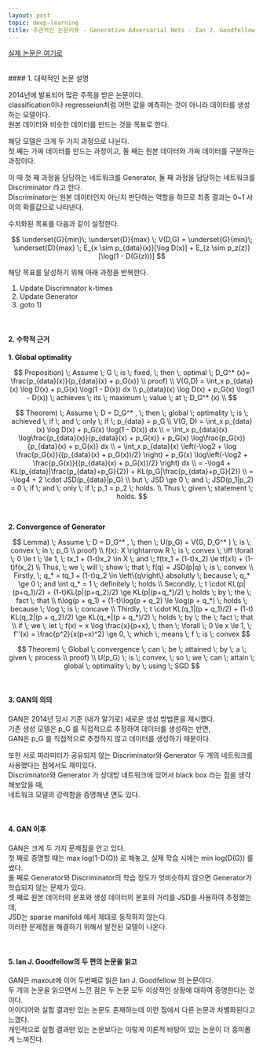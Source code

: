 ```yaml
---
layout: post
topic: deep-learning
title: 주관적인 논문리뷰 - Generative Adversarial Nets - Ian J. Goodfellow
---
```

[실제 논문은 여기로](https://papers.nips.cc/paper/5423-generative-adversarial-nets.pdf)  

<br>
#### 1. 대략적인 논문 설명  

2014년에 발표되어 많은 주목을 받은 논문이다.  
classification이나 regresseion처럼 어떤 값을 예측하는 것이 아니라 데이터를 생성하는 모델이다.  
원본 데이터와 비슷한 데이터를 만드는 것을 목표로 한다.  

해당 모델은 크게 두 가지 과정으로 나뉜다.  
첫 째는 가짜 데이터를 만드는 과정이고, 둘 째는 원본 데이터와 가짜 데이터를 구분하는 과정이다.  

이 때 첫 째 과정을 담당하는 네트워크를 Generator, 둘 째 과정을 담당하는 네트워크를 Discriminator 라고 한다.  
Discriminator는 원본 데이터인지 아닌지 판단하는 역할을 하므로 최종 결과는 0~1 사이의 확률값으로 나타낸다.  

수치화된 목표를 다음과 같이 설정한다.  

$$
\underset{G}{min}\; \underset{D}{max} \; V(D,G) = \underset{G}{min}\; \underset{D}{max} \; E_{x \sim p_{data}(x)}[\log D(x)] + E_{z \sim p_z(z)} [\log(1 - D(G(z)))]
$$

해당 목표를 달성하기 위해 아래 과정을 반복한다.  
1) Update Discrimnator k-times  
2) Update Generator  
3) goto 1)  

<br>

#### 2. 수학적 근거  

**1. Global optimality**  

$$
Proposition) \; Assume \; G \; is \; fixed, \;
then \; optimal \; D_G^* (x)= \frac{p_{data}(x)}{p_{data}(x) + p_G(x)} \\
proof) \\
V(G,D) = \int_x p_{data}(x) \log D(x) + p_G(x) \log(1 - D(x)) dx \\
p_{data}(x) \log D(x) + p_G(x) \log(1 - D(x)) \; achieves \; its \; maximum \; value \; at \; D_G^* (x) \\
$$

$$
Theorem) \; Assume \; D = D_G^* , \; then \; global \; optimality \; is \; achieved \; if \; and \; only \; if \; p_{data} = p_G \\
V(G, D) = \int_x p_{data}(x) \log D(x) + p_G(x) \log(1 - D(x)) dx \\
= \int_x p_{data}(x) \log\frac{p_{data}(x)}{p_{data}(x) + p_G(x)} + p_G(x) \log\frac{p_G(x)}{p_{data}(x) + p_G(x)} dx \\
= \int_x p_{data}(x) \left(-\log2 + \log \frac{p_G(x)}{(p_{data}(x) + p_G(x))/2} \right) + p_G(x) \log\left(-\log2 + \frac{p_G(x)}{(p_{data}(x) + p_G(x))/2} \right) dx \\
= -\log4 + KL(p_{data}|\frac{p_{data}+p_G}{2}) + KL(p_G|\frac{p_{data}+p_G}{2}) \\
= -\log4 + 2 \cdot JSD(p_{data}|p_G) \\
but \; JSD \ge 0 \; and \; JSD(p_1|p_2) = 0 \; if \; and \; only \; if \; p_1 = p_2 \; holds. \\
Thus \; given \; statement \; holds.
$$

<br>

**2. Convergence of Generator**  

$$
Lemma) \; Assume \; D = D_G^* , \; then \; U(p_G) = V(G, D_G^* ) \; is \; convex \; in \; p_G \\
proof) \\
f(x): X \rightarrow R \; is \; convex \; \iff \forall \; 0 \le t \; \le 1, \; tx_1 + (1-t)x_2 \in X \; and \; f(tx_1 + (1-t)x_2) \le tf(x1) + (1-t)f(x_2) \\
Thus, \; we \; will \; show \; that \; f(q) = JSD(p|q) \; is \; convex \\
Firstly, \; q_* = tq_1 + (1-t)q_2 \in \left\{q\right\} absolutly \; because \; q_* \ge 0 \; and \int q_* = 1 \; definitely \; holds \\
Secondly, \; t \cdot KL(p|(p+q_1)/2) + (1-t)KL(p|(p+q_2)/2) \ge KL(p|(p+q_*)/2) \; holds \; by \; the \; fact \; that \\
t\log(p + q_1) + (1-t)\log(p + q_2) \le \log(p + q_*) \; holds \; because \; \log \; is \; concave \\
Thirdly, \; t \cdot KL(q_1|(p + q_1)/2) + (1-t) KL(q_2|(p + q_2)/2) \ge KL(q_*|(p + q_*)/2) \; holds \; by \; the \; fact \; that \\
if \; we \; let \; f(x) = x \log \frac{x}{p+x}, \; then \; \forall \; 0 \le x \le 1, \; f''(x) = \frac{p^2}{x(p+x)^2} \ge 0, \; which \; means \; f \; is \; convex
$$

$$
Theorem) \; Global \; convergence \; can \; be \; attained \; by \; a \; given \; process \\
proof) \\
U(p_G) \; is \; convex, \; so \; we \; can \; attain \; global \; optimality \; by \; using \; SGD
$$

<br>

#### 3. GAN의 의의  

GAN은 2014년 당시 기준 (내가 알기로) 새로운 생성 방법론을 제시했다.  
기존 생성 모델은 p_G 를 직접적으로 추정하여 데이터를 생성하는 반면,  
GAN은 p_G 를 직접적으로 추정하지 않고 데이터를 생성하기 때문이다.  

또한 서로 파라미터가 공유되지 않는 Discriminator와 Generator 두 개의 네트워크를 사용했다는 점에서도 재미있다.  
Discrimnator와 Generator 가 상대방 네트워크에 있어서 black box 라는 점을 생각해보았을 때,  
네트워크 모델의 강력함을 증명해낸 면도 있다.  

<br>

#### 4. GAN 이후  

GAN은 크게 두 가지 문제점을 안고 있다.  
첫 째로 증명할 때는 max log(1-D(G)) 로 해놓고, 실제 학습 시에는 min log(D(G)) 를 썼다.  
둘 째로 Generator와 Discriminator의 학습 정도가 엇비슷하지 않으면 Generator가 학습되지 않는 문제가 있다.  
셋 쨰로 원본 데이터의 분포와 생성 데이터의 분포의 거리를 JSD를 사용하여 추정했는데,  
JSD는 sparse manifold 에서 제대로 동작하지 않는다.  
이러한 문제점을 해결하기 위해서 발전된 모델이 나온다.  


<br>

#### 5. Ian J. Goodfellow의 두 편의 논문을 읽고  

GAN은 maxout에 이어 두번째로 읽은 Ian J. Goodfellow 의 논문이다.  
두 개의 논문을 읽으면서 느낀 점은 두 논문 모두 이상적인 상황에 대하여 증명한다는 것이다.  
아이디어와 실험 결과만 있는 논문도 존재하는데 이런 점에서 다른 논문과 차별화된다고 느꼈다.  
개인적으로 실험 결과만 있는 논문보다는 이렇게 이론적 바탕이 있는 논문이 더 흥미롭게 느껴진다.  

